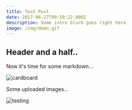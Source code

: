 ```yaml
---
title: Test Post
date: 2017-06-27T00:59:22.000Z
description: Some intro blurb goes right here
image: /img/demo.gif
---
```

## Header and a half..


Now it's time for some markdown...


![cardboard](/img/05_595_9_6.jpg)

Some uploaded images...

![testing](/img/5907-200.png)




